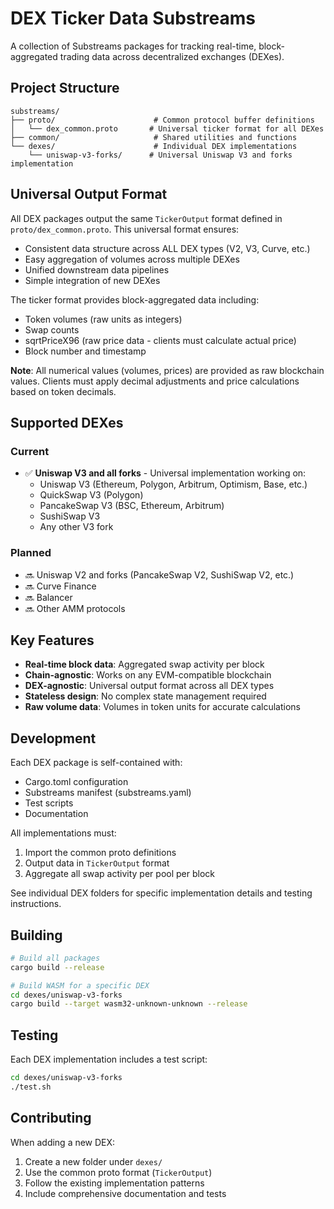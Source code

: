 # DEX Ticker Data Substreams

A collection of Substreams packages for tracking real-time, block-aggregated trading data across decentralized exchanges (DEXes).

## Project Structure

```
substreams/
├── proto/                      # Common protocol buffer definitions
│   └── dex_common.proto       # Universal ticker format for all DEXes
├── common/                     # Shared utilities and functions
└── dexes/                      # Individual DEX implementations
    └── uniswap-v3-forks/      # Universal Uniswap V3 and forks implementation
```

## Universal Output Format

All DEX packages output the same `TickerOutput` format defined in `proto/dex_common.proto`. This universal format ensures:
- Consistent data structure across ALL DEX types (V2, V3, Curve, etc.)
- Easy aggregation of volumes across multiple DEXes
- Unified downstream data pipelines
- Simple integration of new DEXes

The ticker format provides block-aggregated data including:
- Token volumes (raw units as integers)
- Swap counts
- sqrtPriceX96 (raw price data - clients must calculate actual price)
- Block number and timestamp

**Note**: All numerical values (volumes, prices) are provided as raw blockchain values. Clients must apply decimal adjustments and price calculations based on token decimals.

## Supported DEXes

### Current
- ✅ **Uniswap V3 and all forks** - Universal implementation working on:
  - Uniswap V3 (Ethereum, Polygon, Arbitrum, Optimism, Base, etc.)
  - QuickSwap V3 (Polygon)
  - PancakeSwap V3 (BSC, Ethereum, Arbitrum)
  - SushiSwap V3
  - Any other V3 fork

### Planned
- 🔜 Uniswap V2 and forks (PancakeSwap V2, SushiSwap V2, etc.)
- 🔜 Curve Finance
- 🔜 Balancer
- 🔜 Other AMM protocols

## Key Features

- **Real-time block data**: Aggregated swap activity per block
- **Chain-agnostic**: Works on any EVM-compatible blockchain
- **DEX-agnostic**: Universal output format across all DEX types
- **Stateless design**: No complex state management required
- **Raw volume data**: Volumes in token units for accurate calculations

## Development

Each DEX package is self-contained with:
- Cargo.toml configuration
- Substreams manifest (substreams.yaml)
- Test scripts
- Documentation

All implementations must:
1. Import the common proto definitions
2. Output data in `TickerOutput` format
3. Aggregate all swap activity per pool per block

See individual DEX folders for specific implementation details and testing instructions.

## Building

```bash
# Build all packages
cargo build --release

# Build WASM for a specific DEX
cd dexes/uniswap-v3-forks
cargo build --target wasm32-unknown-unknown --release
```

## Testing

Each DEX implementation includes a test script:
```bash
cd dexes/uniswap-v3-forks
./test.sh
```

## Contributing

When adding a new DEX:
1. Create a new folder under `dexes/`
2. Use the common proto format (`TickerOutput`)
3. Follow the existing implementation patterns
4. Include comprehensive documentation and tests